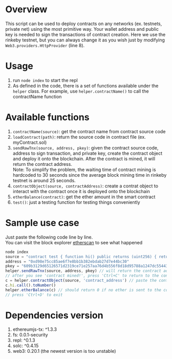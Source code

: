 # Overview
This script can be used to deploy contracts on any networks (ex. testnets, private net) using the most primitive way. Your wallet address and public key is needed to sign the transactions of contract creation. Here we use the rinkeby testnet, but you can always change it as you wish just by modifying `Web3.providers.HttpProvider` (line 8).

# Usage 
1. run `node index` to start the repl 
2. As defined in the code, there is a set of functions available under the `helper` class. For example, use `helper.contractName()` to call the contractName function

# Available functions
1. `contractName(source)`: get the contract name from contract source code
2. `loadContract(path)`: return the source code in contract file (ex. myContract.sol)
3. `sendRawTnx(source, address, pkey)`: given the contract source code, address to sign transaction, and private key, create the contract object and deploy it onto the blockchain. After the contract is mined, it will return the contract address. <br>
Note: To simplify the problem, the waiting time of contract mining is hardcoded to 30 seconds since the average block mining time in rinkeby testnet is around 25 seconds.
4. `contractObject(source, contractAddress)`: create a contrat object to interact with the contract once it is deployed onto the blockchain  
5. `etherBalance(contract)`: get the ether amount in the smart contract
6. `test()`: just a testing function for testing things conveniently

# Sample use case
Just paste the following code line by line. <br>
You can visit the block explorer [etherscan](https://rinkeby.etherscan.io/address/0xd98e75cc85ae6f7e8bb1b382ebdab27d7e44bc30) to see what happened
```javascript
node index
source = "contract test { function hi() public returns (uint256) { return 123; }}"
address = "0xd98e75cc85ae6f7e8bb1b382ebdab27d7e44bc30"
pkey = "609b3129d65126571d2319ce71e257aa76d4b556f8d18d95788a1247dc554436"
helper.sendRawTnx(source, address, pkey) // will return the contract address after mined 
// after you see 'contract mined!', press 'Ctrl+C' to return to the console 
c = helper.contractObject(source, 'contract_address') // paste the contract address you just get
c.hi.call().toNumber() 
helper.etherBalance(c) // should return 0 if no ether is sent to the contract address
// press 'Ctrl+D' to exit
```

# Dependencies version
1. ethereumjs-tx: ^1.3.3
2. fs: 0.0.1-security
3. repl: ^0.1.3
4. solc: ^0.4.15
5. web3: 0.20.1 (the newest version is too unstable)